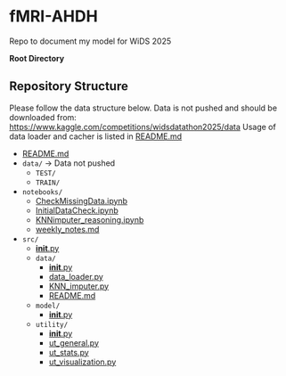 # fMRI-AHDH
Repo to document my model for WiDS 2025 

**Root Directory**
## Repository Structure

Please follow the data structure below. 
Data is not pushed and should be downloaded from: https://www.kaggle.com/competitions/widsdatathon2025/data 
Usage of data loader and cacher is listed in [README.md](src/data/README.md) 

- [README.md](README.md)  
- `data/`  -> Data not pushed 
  - `TEST/`  
  - `TRAIN/`  
- `notebooks/`  
  - [CheckMissingData.ipynb](notebooks/CheckMissingData.ipynb)  
  - [InitialDataCheck.ipynb](notebooks/CheckMissingData.ipynb)
  - [KNNimputer_reasoning.ipynb](notebooks/CheckMissingData.ipynb)
  - [weekly_notes.md](notebooks/weekly_notes.md)  
- `src/` 
  - [__init__.py](src/__init__.py) 
  - `data/`  
    - [__init__.py](src/data/__init__.py)  
    - [data_loader.py](src/data/data_loader.py)  
    - [KNN_imputer.py](src/data/KNN_imputer.py)
    - [README.md](src/data/README.md)
  - `model/`
    - [__init__.py](src/model/__init__.py)  
  - `utility/`  
    - [__init__.py](src/utility/__init__.py)  
    - [ut_general.py](src/utility/ut_general.py)  
    - [ut_stats.py](src/utility/ut_stats.py) 
    - [ut_visualization.py](src/utility/ut_visualization.py)  
